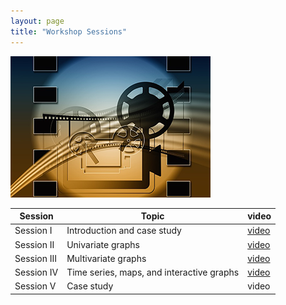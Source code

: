 ```yaml
---
layout: page
title: "Workshop Sessions"
---
```

![](video.png)

Session | Topic | video
----|------|----------
Session I |  Introduction and case study | [video](https://youtu.be/Gu3QRxntMYE)
Session II | Univariate graphs | [video](https://youtu.be/i8man1Rnjio)
Session III | Multivariate graphs | [video](https://youtu.be/noOFaizTZsE)
Session IV | Time series, maps, and interactive graphs | [video](https://youtu.be/6gACgGPGQss)
Session V | Case study | video
